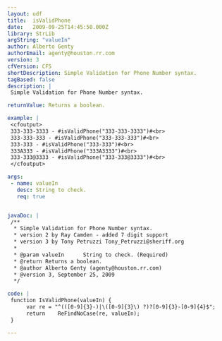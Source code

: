 ```yaml
---
layout: udf
title:  isValidPhone
date:   2009-09-25T14:45:50.000Z
library: StrLib
argString: "valueIn"
author: Alberto Genty
authorEmail: agenty@houston.rr.com
version: 3
cfVersion: CF5
shortDescription: Simple Validation for Phone Number syntax.
tagBased: false
description: |
 Simple Validation for Phone Number syntax.

returnValue: Returns a boolean.

example: |
 <cfoutput>
 333-333-3333 - #isValidPhone("333-333-3333")#<br>
 333-333-333 - #isValidPhone("333-333-333")#<br>
 333-333 - #isValidPhone("333-333")#<br>
 333A333 - #isValidPhone("333A3333")#<br>
 333-333@3333 - #isValidPhone("333-333@3333")#<br>
 </cfoutput>

args:
 - name: valueIn
   desc: String to check.
   req: true


javaDoc: |
 /**
  * Simple Validation for Phone Number syntax.
  * version 2 by Ray Camden - added 7 digit support
  * version 3 by Tony Petruzzi Tony_Petruzzi@sheriff.org
  * 
  * @param valueIn      String to check. (Required)
  * @return Returns a boolean. 
  * @author Alberto Genty (agenty@houston.rr.com) 
  * @version 3, September 25, 2009 
  */

code: |
 function IsValidPhone(valueIn) {
      var re = "^(([0-9]{3}-)|\([0-9]{3}\) ?)?[0-9]{3}-[0-9]{4}$";
      return    ReFindNoCase(re, valueIn);
 }

---
```


